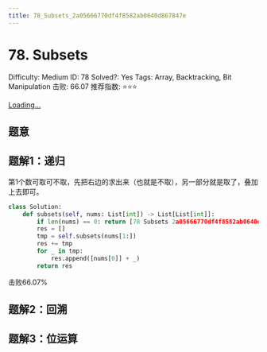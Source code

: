 ```yaml
---
title: 78_Subsets_2a05666770df4f8582ab0640d867847e
---
```


# 78. Subsets

Difficulty: Medium
ID: 78
Solved?: Yes
Tags: Array, Backtracking, Bit Manipulation
击败: 66.07
推荐指数: ⭐⭐⭐

[Loading...](https://leetcode.com/problems/subsets/)

## 题意

## 题解1：递归

第1个数可取可不取，先把右边的求出来（也就是不取），另一部分就是取了，叠加上去即可。

```python
class Solution:
    def subsets(self, nums: List[int]) -> List[List[int]]:
        if len(nums) == 0: return [78 Subsets 2a05666770df4f8582ab0640d867847e](.md)  # 空集
        res = []
        tmp = self.subsets(nums[1:])
        res += tmp
        for _ in tmp:
            res.append([nums[0]] + _)
        return res
```

击败66.07%

## 题解2：回溯

## 题解3：位运算